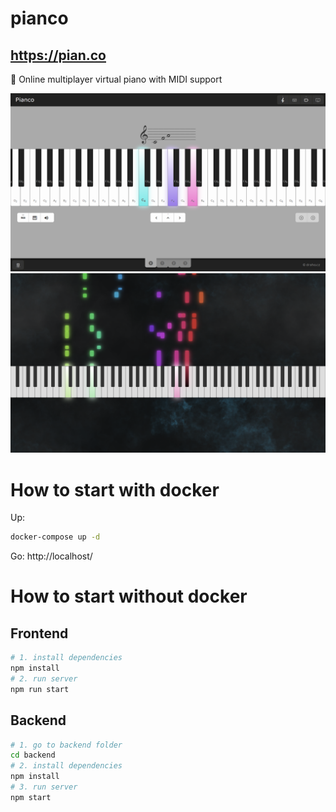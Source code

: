 # pianco
## https://pian.co

🎹 Online multiplayer virtual piano with MIDI support

![](https://raw.githubusercontent.com/drahoslove/pianco/assets/screenshot-n-1.png)
![](https://raw.githubusercontent.com/drahoslove/pianco/assets/screenshot-c-1.png)

# How to start with docker

Up: 
```bash
docker-compose up -d 
```

Go: http://localhost/

# How to start without docker


## Frontend
    
```bash
# 1. install dependencies
npm install
# 2. run server
npm run start
```

## Backend

```bash
# 1. go to backend folder
cd backend
# 2. install dependencies
npm install
# 3. run server
npm start
```
